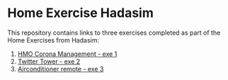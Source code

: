 # Home Exercise Hadasim
This repository contains links to three exercises completed as part of the Home Exercises from Hadasim:

1. [HMO Corona Management - exe 1](https://github.com/pessiMargalit/hmo-corona-management)
2. [Twitter Tower - exe 2](https://github.com/pessiMargalit/twitter-tower)
3. [Airconditioner remote - exe 3](https://docs.google.com/document/d/1QqwVCcoDvfbYyb1kRsUOTh1taY51OpVj8O9p3iDjR3I/edit)

